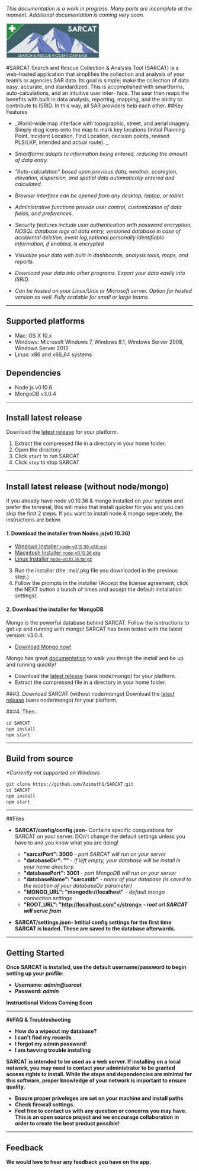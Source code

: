 _This documentation is a work in progress. Many parts are incomplete at the moment. Additional documentation is coming very soon._


![alt tag](https://github.com/Azimuth1/SARCAT/blob/master/meteor/public/icon.png?raw=true)

#SARCAT
Search and Rescue Collection & Analysis Tool (SARCAT) is a web-hosted application that simplifies the collection and analysis of your team’s or agencies SAR data. Its goal is simple; make the collection of data easy, accurate, and standardized. This is accomplished with smartforms, auto-calculations, and an intuitive user inter-
face. The user then reaps the benefits with built in data analysis, reporting, mapping, and the ability to contribute to ISRID. In this way, all SAR providers help each other.
##Key Features
* _World-wide map interface with topographic, street, and aerial imagery. Simply drag icons onto the map to mark key locations (Initial Planning Point, Incident Location, Find Location, decision points, revised PLS/LKP, intended and actual route). _

* _Smartforms adapts to information being entered, reducing the amount of data entry._
* _“Auto-calculation” based upon previous data; weather, ecoregion, elevation, dispersion, and spatial data automatically entered and calculated._

* _Browser interface can be opened from any desktop, laptop, or tablet._

* _Administrative functions provide user control, customization of data fields, and preferences._

* _Security features include user authentication with password encryption, NOSQL database logs all data entry, versioned database in case of accidental deletion, event log,optional personally identifiable information, if enabled, is encrypted_

* _Visualize your data with built in dashboards, analysis tools, maps, and reports._

* _Download your data into other programs. Export your data easily into ISRID._

* _Can be hosted on your Linux/Unix or Microsoft server. Option for hosted version as well. Fully scalable for small or large teams._

***
## Supported platforms

*   Mac: OS X 10.x
*   Windows: Microsoft Windows 7, Windows 8.1, Windows Server 2008, Windows Server 2012
*   Linux: x86 and x86_64 systems

## Dependencies

*   Node.js v0.10.6
*   MongoDB v3.0.4
*   ***

## Install latest release

Download the [latest release](http://spa.tial.ly:8080/download.html) for your platform.

1. Extract the compressed file in a directory in your home folder.
2. Open the directory
3. Click <code>start</code> to run SARCAT
4. Click <code>stop</code> to stop SARCAT

                
                
* * *
## Install latest release (without node/mongo)
If you already have node v0.10.36 & mongo installed on your system and prefer the terminal, this will make that install quicker for you and you can skip the first 2 steps. If you want to install node & mongo seperately, the instructions are below.

#### 1. Download the installer from Nodes.js(v0.10.36)

*   [Windows Installer <small>node-v0.10.36-x86.msi</small>](https://nodejs.org/dist/v0.10.36/node-v0.10.36-x86.msi)
*   [Macintosh Installer <small>node-v0.10.36.pkg</small>](http://nodejs.org/dist/v0.10.36/node-v0.10.36.pkg)
*   [Linux Installer <small>node-v0.10.36.tar.gz</small>](http://nodejs.org/dist/v0.10.36/node-v0.10.36-linux-x64.tar.gz)

3.  Run the installer (the .msi/.pkg file you downloaded in the previous step.)
4.  Follow the prompts in the installer (Accept the license agreement, click the NEXT button a bunch of times and accept the default installation settings).



#### 2. Download the installer for MongoDB

Mongo is the powerful database behind SARCAT. Follow the isntructions to get up and running with mongo! SARCAT has been tested with the latest version: v3.0.4.


*   [Download Mongo now!](https://www.mongodb.org/downloads)

Mongo has great [documentation](http://docs.mongodb.org/manual/) to walk you throgh the install and be up and running quickly!

* Download the [latest release](http://spa.tial.ly:8080/download.html) (sans node/mongo) for your platform.
* Extract the compressed file in a directory in your home folder.

###3. Download SARCAT (without node/mongo)
Download the [latest release](http://spa.tial.ly:8080/download.html) (sans node/mongo) for your platform.

###4. Then.. 

    cd SARCAT
    npm install
    npm start

* * *
## Build from source
_*Currently not supported on Windows_

    git clone https://github.com/Azimuth1/SARCAT.git
    cd SARCAT
    npm install
    npm start

* * *


##Files


* <strong>SARCAT/config/config.json</strong>- Contains specific congurations for SARCAT on your server. DOn't change the default settings unless you have to and you know what you are doing!
    * <strong>"sarcatPort": 3000</strong> - _port SARCAT will run on your server_
    * <strong>"databaseDir": ""</strong> - _if left empty, your database will be install in your home directory._
    * <strong>"databasePort": 3001</strong> - _port MongoDB will run on your server_
    * <strong>"databaseName": "sarcatdb"</strong> - _name of your database (is saved to the location of your databaseDir parameter)_
    * <strong>"MONGO_URL": "mongodb://localhost"</strong> - *default mongo connection settings*
    * <strong>"ROOT_URL": "http://localhost.com"</strong> - *root url SARCAT will serve from*
    


* <strong>SARCAT/settings.json</strong>- Intitial config settings for the first time SARCAT is loaded. These are saved to the database afterwards.


***
## Getting Started

Once SARCAT is installed, use the default username/password to begin setting up your profile:

* Username: *admin@sarcat*
* Password: *admin*


Instructional Videos Coming Soon

* * *
##FAQ & Troubleshooting
* How do a wipeout my database?
* I can't find my records
* I forgot my admin password!
* I am havving trouble installing



SARCAT is intended to be used as a web server. If installing on a local network, you may need to contact your administrator to be granted access rights to install. While the steps and dependencies are minimal for this software, proper knowledge of your network is important to ensure quality.

*   Ensure proper priveleges are set on your machine and install paths
*   Check firewall settings.
*   Feel free to contact us with any question or concerns you may have. This is an open source project and we encourage collaboration in order to create the best product possible!





* * *



## Feedback
We would love to hear any feedback you have on the app.
